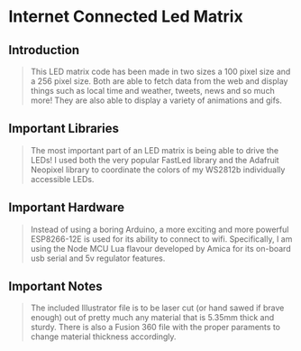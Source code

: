 # Internet Connected Led Matrix

## Introduction
> This LED matrix code has been made in two sizes a 100 pixel size and a 256 pixel size. Both are able to fetch data from the web and display things such as local time and weather, tweets, news and so much more! They are also able to display a variety of animations and gifs. 

## Important Libraries
> The most important part of an LED matrix is being able to drive the LEDs! I used both the very popular FastLed library and the Adafruit Neopixel library to coordinate the colors of my WS2812b individually accessible LEDs. 

## Important Hardware
> Instead of using a boring Arduino, a more exciting and more powerful ESP8266-12E is used for its ability to connect to wifi. Specifically, I am using the Node MCU Lua flavour developed by Amica for its on-board usb serial and 5v regulator features.

## Important Notes
> The included Illustrator file is to be laser cut (or hand sawed if brave enough) out of pretty much any material that is 5.35mm thick and sturdy. There is also a Fusion 360 file with the proper paraments to change material thickness accordingly.


